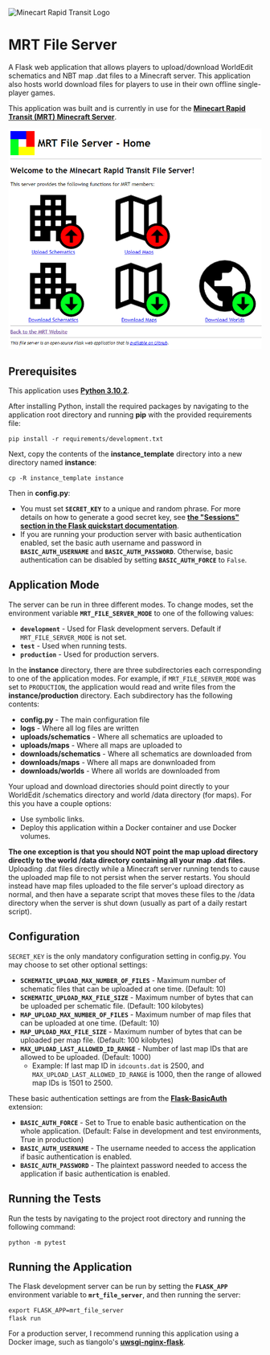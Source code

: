 ![Minecart Rapid Transit Logo](https://github.com/Frumple/mrt-docker-services/assets/68396/32a557d8-f5ad-44ae-9d71-da1ad7d31a55)

# MRT File Server

A Flask web application that allows players to upload/download WorldEdit schematics and NBT map .dat files to a Minecraft server. This application also hosts world download files for players to use in their own offline single-player games.

This application was built and is currently in use for the **[Minecart Rapid Transit (MRT) Minecraft Server](https://www.minecartrapidtransit.net)**.

<div align="center">
  <img src="https://github.com/Frumple/mrt-file-server/blob/master/homepage.png" />
</div>

## Prerequisites

This application uses **[Python 3.10.2](https://www.python.org/downloads/release/python-3102/)**.

After installing Python, install the required packages by navigating to the application root directory and running **pip** with the provided requirements file:

    pip install -r requirements/development.txt

Next, copy the contents of the **instance_template** directory into a new directory named **instance**:

    cp -R instance_template instance

Then in **config.py**:
- You must set **`SECRET_KEY`** to a unique and random phrase. For more details on how to generate a good secret key, see **[the "Sessions" section in the Flask quickstart documentation](https://flask.palletsprojects.com/en/2.2.x/quickstart/#sessions)**.
- If you are running your production server with basic authentication enabled, set the basic auth username and password in **`BASIC_AUTH_USERNAME`** and **`BASIC_AUTH_PASSWORD`**. Otherwise, basic authentication can be disabled by setting **`BASIC_AUTH_FORCE`** to `False`.

## Application Mode

The server can be run in three different modes. To change modes, set the environment variable **`MRT_FILE_SERVER_MODE`** to one of the following values:

- **`development`** - Used for Flask development servers. Default if `MRT_FILE_SERVER_MODE` is not set.
- **`test`** - Used when running tests.
- **`production`** - Used for production servers.

In the **instance** directory, there are three subdirectories each corresponding to one of the application modes. For example, if `MRT_FILE_SERVER_MODE` was set to `PRODUCTION`, the application would read and write files from the **instance/production** directory. Each subdirectory has the following contents:

- **config.py** - The main configuration file
- **logs** - Where all log files are written
- **uploads/schematics** - Where all schematics are uploaded to
- **uploads/maps** - Where all maps are uploaded to
- **downloads/schematics** - Where all schematics are downloaded from
- **downloads/maps** - Where all maps are donwnloaded from
- **downloads/worlds** - Where all worlds are downloaded from

Your upload and download directories should point directly to your WorldEdit /schematics directory and world /data directory (for maps). For this you have a couple options:

- Use symbolic links.
- Deploy this application within a Docker container and use Docker volumes.

**The one exception is that you should NOT point the map upload directory directly to the world /data directory containing all your map .dat files.** Uploading .dat files directly while a Minecraft server running tends to cause the uploaded map file to not persist when the server restarts. You should instead have map files uploaded to the file server's upload directory as normal, and then have a separate script that moves these files to the /data directory when the server is shut down (usually as part of a daily restart script).

## Configuration

`SECRET_KEY` is the only mandatory configuration setting in config.py. You may choose to set other optional settings:

- **`SCHEMATIC_UPLOAD_MAX_NUMBER_OF_FILES`** - Maximum number of schematic files that can be uploaded at one time. (Default: 10)
- **`SCHEMATIC_UPLOAD_MAX_FILE_SIZE`** - Maximum number of bytes that can be uploaded per schematic file. (Default: 100 kilobytes)
- **`MAP_UPLOAD_MAX_NUMBER_OF_FILES`** - Maximum number of map files that can be uploaded at one time. (Default: 10)
- **`MAP_UPLOAD_MAX_FILE_SIZE`** - Maximum number of bytes that can be uploaded per map file. (Default: 100 kilobytes)
- **`MAX_UPLOAD_LAST_ALLOWED_ID_RANGE`** - Number of last map IDs that are allowed to be uploaded. (Default: 1000)
  - Example: If last map ID in `idcounts.dat` is 2500, and `MAX_UPLOAD_LAST_ALLOWED_ID_RANGE` is 1000, then the range of allowed map IDs is 1501 to 2500.

These basic authentication settings are from the **[Flask-BasicAuth](https://github.com/jpvanhal/flask-basicauth)** extension:
- **`BASIC_AUTH_FORCE`** - Set to True to enable basic authentication on the whole application. (Default: False in development and test environments, True in production)
- **`BASIC_AUTH_USERNAME`** - The username needed to access the application if basic authentication is enabled.
- **`BASIC_AUTH_PASSWORD`** - The plaintext password needed to access the application if basic authentication is enabled.

## Running the Tests

Run the tests by navigating to the project root directory and running the following command:

    python -m pytest

## Running the Application

The Flask development server can be run by setting the **`FLASK_APP`** environment variable to **`mrt_file_server`**, and then running the server:

    export FLASK_APP=mrt_file_server
    flask run

For a production server, I recommend running this application using a Docker image, such as tiangolo's **[uwsgi-nginx-flask](https://github.com/tiangolo/uwsgi-nginx-flask-docker)**.
